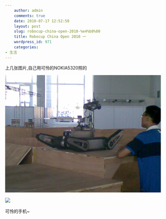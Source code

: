 ```yaml
---
    author: admin
    comments: true
    date: 2010-07-17 12:52:50
    layout: post
    slug: robocup-china-open-2010-%e4%b8%80
    title: Robocup China Open 2010 一
    wordpress_id: 971
    categories:
- 生活
---
```


上几张图片,自己用可怜的NOKIA5320照的

![](/media/images/2010-07-17-robocup-china-open-2010-e4b880/20100717_003-1024x768.jpg)


![](/media/images/2010-07-17-robocup-china-open-2010-e4b880/20100717_0014-768x1024.jpg)


可怜的手机~

